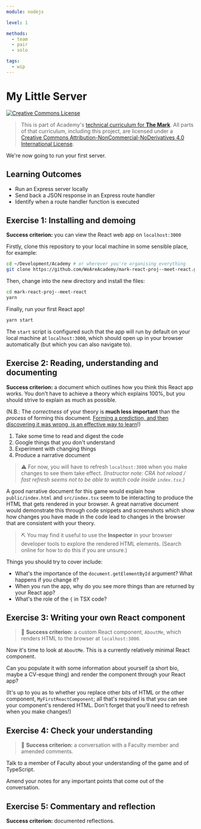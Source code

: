 ```yaml
---
module: nodejs

level: 1

methods:
  - team
  - pair
  - solo

tags:
  - wip
---
```


# My Little Server

<a rel="license" href="http://creativecommons.org/licenses/by-nc-nd/4.0/"><img alt="Creative Commons License" style="border-width:0" src="https://i.creativecommons.org/l/by-nc-nd/4.0/88x31.png" /></a>

> This is part of Academy's [technical curriculum for **The Mark**](https://github.com/WeAreAcademy/curriculum-mark). All parts of that curriculum, including this project, are licensed under a <a rel="license" href="http://creativecommons.org/licenses/by-nc-nd/4.0/">Creative Commons Attribution-NonCommercial-NoDerivatives 4.0 International License</a>.

We're now going to run your first server.

## Learning Outcomes

- Run an Express server locally
- Send back a JSON response in an Express route handler
- Identify when a route handler function is executed

## Exercise 1: Installing and demoing

**Success criterion:** you can view the React web app on `localhost:3000`

Firstly, clone this repository to your local machine in some sensible place, for example:

```bash
cd ~/Development/Academy # or wherever you're organising everything
git clone https://github.com/WeAreAcademy/mark-react-proj--meet-react.git
```

Then, change into the new directory and install the files:

```bash
cd mark-react-proj--meet-react
yarn
```

Finally, run your first React app!

```bash
yarn start
```

The `start` script is configured such that the app will run by default on your local machine at `localhost:3000`, which should open up in your browser automatically (but which you can also navigate to).

## Exercise 2: Reading, understanding and documenting

**Success criterion:** a document which outlines how you think this React app works. You don't have to achieve a theory which explains 100%, but you should strive to explain as much as possible.

(N.B.: The _correctness_ of your theory is **much less important** than the _process_ of forming this document. [Forming a prediction, and then discovering it was wrong, is an effective way to learn](https://www.sciencedirect.com/science/article/abs/pii/S0959475217303468)!)

1. Take some time to read and digest the code
2. Google things that you don't understand
3. Experiment with changing things
4. Produce a narrative document

> ⚠️ For now, you will have to refresh `localhost:3000` when you make changes to see them take effect. _(Instructor note: CRA hot reload / fast refresh seems not to be able to watch code inside `index.tsx`.)_

A good narrative document for this game would explain how `public/index.html` and `src/index.tsx` seem to be interacting to produce the HTML that gets rendered in your browser. A great narrative document would demonstrate this through code snippets and screenshots which show how changes you have made in the code lead to changes in the browser that are consistent with your theory.

> ⛏️ You may find it useful to use the **Inspector** in your browser developer tools to explore the rendered HTML elements. (Search online for how to do this if you are unsure.)

Things you should try to cover include:

- What's the importance of the `document.getElementById` argument? What happens if you change it?
- When you run the app, why do you see more things than are returned by your React app?
- What's the role of the `{` in TSX code?

## Exercise 3: Writing your own React component

> 🎯 **Success criterion:** a custom React component, `AboutMe`, which renders HTML to the browser at `localhost:3000`.

Now it's time to look at `AboutMe`. This is a currently relatively minimal React component.

Can you populate it with some information about yourself (a short bio, maybe a CV-esque thing) and render the component through your React app?

(It's up to you as to whether you replace other bits of HTML or the other component, `MyFirstReactComponent`; all that's required is that you can see your component's rendered HTML. Don't forget that you'll need to refresh when you make changes!)

## Exercise 4: Check your understanding

> 🎯 **Success criterion:** a conversation with a Faculty member and amended comments.

Talk to a member of Faculty about your understanding of the game and of TypeScript.

Amend your notes for any important points that come out of the conversation.

## Exercise 5: Commentary and reflection

**Success criterion:** documented reflections.
